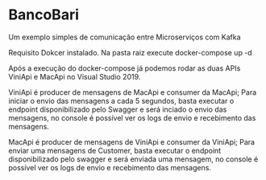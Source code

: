 # BancoBari
Um exemplo simples de comunicação entre Microserviços com Kafka

Requisito Dokcer instalado.
Na pasta raiz execute docker-compose up -d

Após a execução do docker-compose já podemos rodar as duas APIs ViniApi e MacApi no Visual Studio 2019.

ViniApi é producer de mensagens de MacApi e consumer da MacApi;
Para iniciar o envio das mensagens a cada 5 segundos, basta executar o endpoint disponibilizado pelo Swagger e será inciado o envio das mensagens, no console é possível ver os logs de envio e recebimento das mensagens.

MacApi é producer de mensagens de ViniApi e consumer da ViniApi;
Para enviar uma mensagens de Customer, basta executar o endpoint disponibilizado pelo swagger e será enviada uma mensagem, no console é possível ver os logs de envio e recebimento das mensagens.

